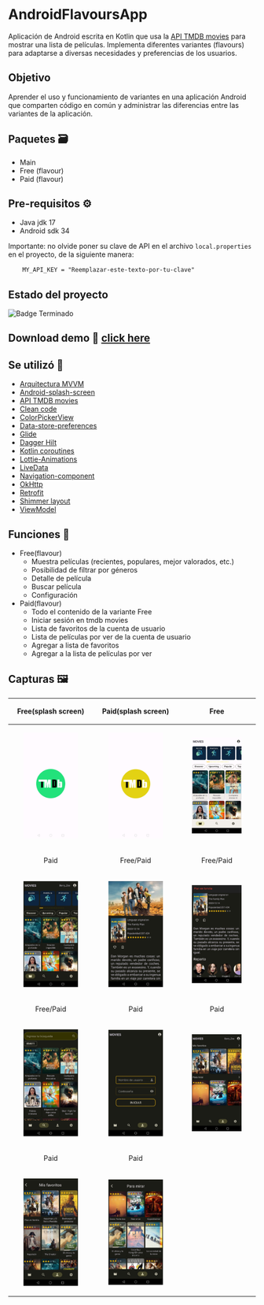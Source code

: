# AndroidFlavoursApp
Aplicación de Android escrita en Kotlin que usa la [API TMDB movies](https://developer.themoviedb.org/reference/intro/getting-started) para mostrar una lista de películas. Implementa diferentes variantes (flavours) para adaptarse a diversas necesidades y preferencias de los usuarios. 
## Objetivo
Aprender el uso y funcionamiento de variantes en una aplicación Android que comparten código en común y administrar las diferencias entre las variantes de la aplicación.
## Paquetes :card_file_box:
* Main
* Free (flavour)
* Paid (flavour)
## Pre-requisitos :gear:
* Java jdk 17
* Android sdk 34

Importante: no olvide poner su clave de API en el archivo ```local.properties``` en el proyecto, de la siguiente manera:
```xml
    MY_API_KEY = "Reemplazar-este-texto-por-tu-clave"
```

## Estado del proyecto
![Badge Terminado](https://img.shields.io/badge/STATUS-%20TERMINADO-green)
## Download demo 📂 [click here](https://github.com/hall9zeha/Modularized-Android-App/raw/main/docs/demo/notepad-release.apk)

## Se utilizó :wrench:

* [Arquitectura MVVM](https://developer.android.com/jetpack/guide)
* [Android-splash-screen](https://developer.android.com/develop/ui/views/launch/splash-screen)
* [API TMDB movies](https://developer.themoviedb.org/reference/intro/getting-started)
* [Clean code](https://developer.android.com/topic/architecture)
* [ColorPickerView](https://github.com/skydoves/ColorPickerView)
* [Data-store-preferences](https://developer.android.com/topic/libraries/architecture/datastore)
* [Glide](https://developer.android.com/training/dependency-injection/hilt-android)
* [Dagger Hilt](https://developer.android.com/training/dependency-injection/hilt-android)
* [Kotlin coroutines](https://developer.android.com/kotlin/coroutines)
* [Lottie-Animations](https://lottiefiles.com/blog/working-with-lottie/getting-started-with-lottie-animations-in-android-app)
* [LiveData](https://developer.android.com/topic/libraries/architecture/livedata)
* [Navigation-component](https://developer.android.com/guide/navigation/navigation-getting-started)
* [OkHttp](https://square.github.io/okhttp/)
* [Retrofit](https://square.github.io/retrofit/)
* [Shimmer layout](https://github.com/facebookarchive/shimmer-android)
* [ViewModel](https://developer.android.com/jetpack/androidx/releases/lifecycle)

## Funciones :memo:
* Free(flavour)
    - Muestra películas (recientes, populares, mejor valorados, etc.)
    - Posibilidad de filtrar por géneros
    - Detalle de película
    - Buscar película
    - Configuración
* Paid(flavour)
    - Todo el contenido de la variante Free
    - Iniciar sesión en tmdb movies
    - Lista de favoritos de la cuenta de usuario
    - Lista de películas por ver de la cuenta de usuario
    - Agregar a lista de favoritos 
    - Agregar a la lista de películas por ver
## Capturas :framed_picture:

|<p align="center">Free(splash screen)</p>|<p align="center">Paid(splash screen)</p>|<p align="center">Free</p>|
|--|--|--|
|<p align="center" width="70%"><img src="https://github.com/hall9zeha/AndroidFlavoursApp/blob/main/docs/screenshots/screen1.jpg"  alt="drawing" width="70%" height="70%"/></p>|<p align="center" width="70%"><img src="https://github.com/hall9zeha/AndroidFlavoursApp/blob/main/docs/screenshots/screen2.jpg" alt="drawing" width="70%" height="70%"/></p>|<p align="center" width="70%"><img src="https://github.com/hall9zeha/AndroidFlavoursApp/blob/main/docs/screenshots/screen3.jpg"  alt="drawing" width="70%" height="70%"/></p>
|<p align="center">Paid</p>|<p align="center">Free/Paid</p>|<p align="center">Free/Paid</p>|
|<p align="center" width="70%"><img src="https://github.com/hall9zeha/AndroidFlavoursApp/blob/main/docs/screenshots/screen4.jpg"  alt="drawing" width="70%" height="70%"/></p>|<p align="center" width="70%"><img src="https://github.com/hall9zeha/AndroidFlavoursApp/blob/main/docs/screenshots/screen5.jpg"  alt="drawing" width="70%" height="70%"/></p>|<p align="center" width="70%"><img src="https://github.com/hall9zeha/AndroidFlavoursApp/blob/main/docs/screenshots/screen6.jpg"  alt="drawing" width="70%" height="70%"/></p>
|<p align="center">Free/Paid</p>|<p align="center">Paid</p>|<p align="center">Paid</p>|
|<p align="center" width="70%"><img src="https://github.com/hall9zeha/AndroidFlavoursApp/blob/main/docs/screenshots/screen7.jpg"  alt="drawing" width="70%" height="70%"/></p>|<p align="center" width="70%"><img src="https://github.com/hall9zeha/AndroidFlavoursApp/blob/main/docs/screenshots/screen8.jpg"  alt="drawing" width="70%" height="70%"/></p>|<p align="center" width="70%"><img src="https://github.com/hall9zeha/AndroidFlavoursApp/blob/main/docs/screenshots/screen9.jpg"  alt="drawing" width="70%" height="70%"/></p>
|<p align="center">Paid</p>|<p align="center">Paid</p>||
|<p align="center" width="70%"><img src="https://github.com/hall9zeha/AndroidFlavoursApp/blob/main/docs/screenshots/screen10.jpg"  alt="drawing" width="70%" height="70%"/></p>|<p align="center" width="70%"><img src="https://github.com/hall9zeha/AndroidFlavoursApp/blob/main/docs/screenshots/screen11.jpg"  alt="drawing" width="70%" height="70%"/></p>
